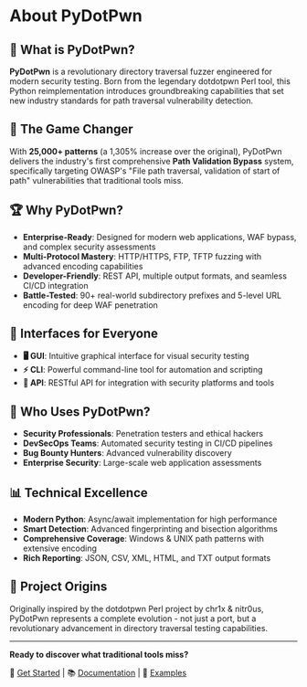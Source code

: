 # About PyDotPwn

## 🎯 What is PyDotPwn?

**PyDotPwn** is a revolutionary directory traversal fuzzer engineered for modern security testing. Born from the legendary dotdotpwn Perl tool, this Python reimplementation introduces groundbreaking capabilities that set new industry standards for path traversal vulnerability detection.

## 🚀 The Game Changer

With **25,000+ patterns** (a 1,305% increase over the original), PyDotPwn delivers the industry's first comprehensive **Path Validation Bypass** system, specifically targeting OWASP's "File path traversal, validation of start of path" vulnerabilities that traditional tools miss.

## 🏆 Why PyDotPwn?

- **Enterprise-Ready**: Designed for modern web applications, WAF bypass, and complex security assessments
- **Multi-Protocol Mastery**: HTTP/HTTPS, FTP, TFTP fuzzing with advanced encoding capabilities  
- **Developer-Friendly**: REST API, multiple output formats, and seamless CI/CD integration
- **Battle-Tested**: 90+ real-world subdirectory prefixes and 5-level URL encoding for deep WAF penetration

## 🎨 Interfaces for Everyone

- **🖥️ GUI**: Intuitive graphical interface for visual security testing
- **⚡ CLI**: Powerful command-line tool for automation and scripting
- **🔧 API**: RESTful API for integration with security platforms and tools

## 👥 Who Uses PyDotPwn?

- **Security Professionals**: Penetration testers and ethical hackers
- **DevSecOps Teams**: Automated security testing in CI/CD pipelines
- **Bug Bounty Hunters**: Advanced vulnerability discovery
- **Enterprise Security**: Large-scale web application assessments

## 📊 Technical Excellence

- **Modern Python**: Async/await implementation for high performance
- **Smart Detection**: Advanced fingerprinting and bisection algorithms
- **Comprehensive Coverage**: Windows & UNIX path patterns with extensive encoding
- **Rich Reporting**: JSON, CSV, XML, HTML, and TXT output formats

## 🌟 Project Origins

Originally inspired by the dotdotpwn Perl project by chr1x & nitr0us, PyDotPwn represents a complete evolution - not just a port, but a revolutionary advancement in directory traversal testing capabilities.

---

**Ready to discover what traditional tools miss?** 

🔗 [Get Started](docs/getting-started.md) | 📚 [Documentation](https://nanragav.github.io/PyDotPwn/) | 🎯 [Examples](docs/examples.md)